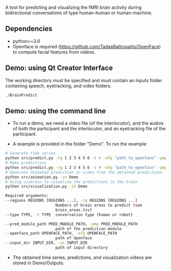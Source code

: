A tool for predicting and visualizing the fMRI brain activity during bidirectional conversations of type human-human or human-machine.


## Dependencies
  * python>=3.6
  * Openface is required (https://github.com/TadasBaltrusaitis/OpenFace) to compute facial features from videos.


## Demo: using Qt Creator Interface
The working directory must be specified and must contain an Inputs folder containing speech, eyetracking, and video folders.

  ```bash
  ./BrainPredict
  ```

## Demo: using the command line
  * To run a demo, we need a video file (of the interlocutor), and the audios of both the participant and the interlocutor, and an eyetracking file of the participant.

  * A example is provided in the folder "Demo". To run the example:

  ```bash
  # Generate time series
  python src/predict.py -rg 1 2 3 4 5 6 -t r -ofp "path_to_openface" -pmp PredictionModule -in Demo -g
  # Make predictions
  python src/predict.py -rg 1 2 3 4 5 6 -t r -ofp "path_to_openface" -pmp PredictionModule -in Demo -p
  # Generate animated prediction in video from the obtained predictions
  python src/animation.py -in Demo
  # Using visbrain to visualize the predictions in the brain
  python src/visualization.py -in Demo

Required arguments:
  --regions REGIONS [REGIONS ...], -rg REGIONS [REGIONS ...]
                        Numbers of brain areas to predict (see
                        brain_areas.tsv)
  --type TYPE, -t TYPE  conversation type (human or robot)

  --pred_module_path PRED_MODULE_PATH, -pmp PRED_MODULE_PATH
                        path of the prediction module
  --openface_path OPENFACE_PATH, -ofp OPENFACE_PATH
                        path of Openface
  --input_dir INPUT_DIR, -in INPUT_DIR
                        path of input directory
  ```
  * The obtained time series, predictions, and visualization videos are stored in Demo/Outputs.
